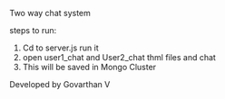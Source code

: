 Two way chat system 

steps to run:
1. Cd to server.js run it
2. open user1_chat and User2_chat thml files and chat
3. This will be saved in Mongo Cluster


Developed by Govarthan V
